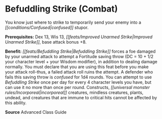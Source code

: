 ﻿---
cssclass: [feats]

---
# Befuddling Strike (Combat)

You know just where to strike to temporarily send your enemy into a _[[conditions/Confused|confused]]_ stupor.

**Prerequisites:** Dex 13, Wis 13, _[[feats/Improved Unarmed Strike|Improved Unarmed Strike]]_, base attack bonus +8.

**Benefit:** _[[feats/Befuddling Strike|Befuddling Strike]]_ forces a foe damaged by your unarmed attack to attempt a Fortitude saving throw (DC = 10 + 1/2 your character level + your Wisdom modifier), in addition to dealing damage normally. You must declare that you are using this feat before you make your attack roll-thus, a failed attack roll ruins the attempt. A defender who fails this saving throw is _confused_ for 1d4 rounds. You can attempt to use _Befuddling Strike_ once per day for every 4 character levels you have, but can use it no more than once per round. Constructs, _[[universal monster rules/Incorporeal|incorporeal]]_ creatures, mindless creatures, plants, undead, and creatures that are immune to critical hits cannot be affected by this ability.

**Source** Advanced Class Guide